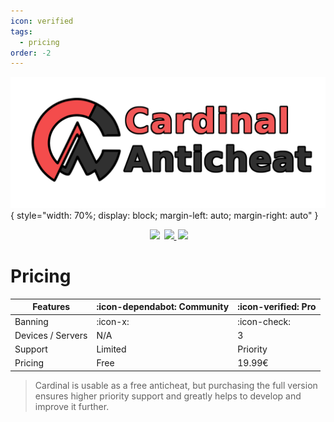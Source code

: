 ```yaml
---
icon: verified
tags:
  - pricing
order: -2
---
```


![](static/images/banner.png){ style="width: 70%; display: block; margin-left: auto; margin-right: auto" }

<div align="center" style="margin-bottom: 2rem">
    <img
        src="https://img.shields.io/badge/Written%20in-java-%23EF4041?style=for-the-badge"
        height="30"
        style="margin-left: 3px"
    />
    <a href="https://discord.gg/fxTn7v8">
        <img 
            src="https://img.shields.io/discord/647922123192533022?color=212121&label=Discord&logo=discord&logoColor=212121&style=for-the-badge"
            height="30"
            style="margin-left: 3px"
        />
    </a>
    <a href="https://cardinalanticheat.github.io/addon-api/docs/" target="_blank">
        <img
            src="https://img.shields.io/badge/javadoc-reference-5272B4.svg?style=for-the-badge"
            height="30"
            style="margin-left: 3px"
        />
    </a>
</div>

# Pricing

| Features          | :icon-dependabot: Community | :icon-verified: Pro |
| ----------------- |-----------------------------| ------------------- |
| Banning           | :icon-x:                    | :icon-check:        |
| Devices / Servers | N/A                         | 3                   |
| Support           | Limited                     | Priority            |
| Pricing           | Free                        | 19.99€              |

> Cardinal is usable as a free anticheat, but purchasing the full version ensures higher priority support and greatly helps to develop and improve it further.